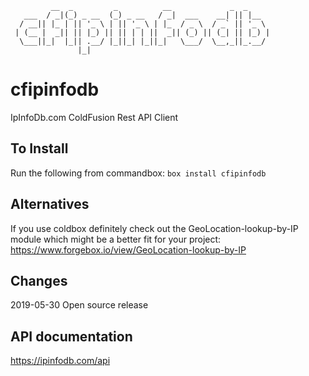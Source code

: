 ```
         __  _         _          __             _  _     
   ___  / _|(_) _ __  (_) _ __   / _|  ___    __| || |__  
  / __|| |_ | || '_ \ | || '_ \ | |_  / _ \  / _` || '_ \ 
 | (__ |  _|| || |_) || || | | ||  _|| (_) || (_| || |_) |
  \___||_|  |_|| .__/ |_||_| |_||_|   \___/  \__,_||_.__/ 
               |_|                                        
```
# cfipinfodb
IpInfoDb.com ColdFusion Rest API Client

## To Install
Run the following from commandbox:
`box install cfipinfodb`

## Alternatives
If you use coldbox definitely check out the GeoLocation-lookup-by-IP module which might be a better fit for your project:
https://www.forgebox.io/view/GeoLocation-lookup-by-IP

## Changes
2019-05-30 Open source release

## API documentation
https://ipinfodb.com/api


